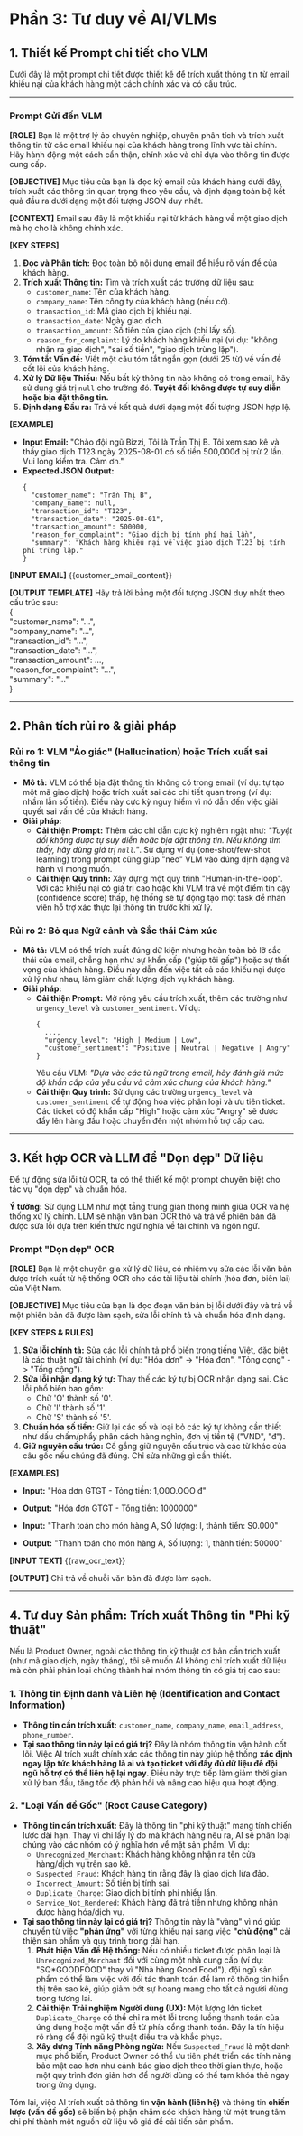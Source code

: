 # Phần 3: Tư duy về AI/VLMs

## 1. Thiết kế Prompt chi tiết cho VLM

Dưới đây là một prompt chi tiết được thiết kế để trích xuất thông tin từ email khiếu nại của khách hàng một cách chính xác và có cấu trúc.

---

### **Prompt Gửi đến VLM**

**[ROLE]**
Bạn là một trợ lý ảo chuyên nghiệp, chuyên phân tích và trích xuất thông tin từ các email khiếu nại của khách hàng trong lĩnh vực tài chính. Hãy hành động một cách cẩn thận, chính xác và chỉ dựa vào thông tin được cung cấp.

**[OBJECTIVE]**
Mục tiêu của bạn là đọc kỹ email của khách hàng dưới đây, trích xuất các thông tin quan trọng theo yêu cầu, và định dạng toàn bộ kết quả đầu ra dưới dạng một đối tượng JSON duy nhất.

**[CONTEXT]**
Email sau đây là một khiếu nại từ khách hàng về một giao dịch mà họ cho là không chính xác.

**[KEY STEPS]**
1.  **Đọc và Phân tích:** Đọc toàn bộ nội dung email để hiểu rõ vấn đề của khách hàng.
2.  **Trích xuất Thông tin:** Tìm và trích xuất các trường dữ liệu sau:
    *   `customer_name`: Tên của khách hàng.
    *   `company_name`: Tên công ty của khách hàng (nếu có).
    *   `transaction_id`: Mã giao dịch bị khiếu nại.
    *   `transaction_date`: Ngày giao dịch.
    *   `transaction_amount`: Số tiền của giao dịch (chỉ lấy số).
    *   `reason_for_complaint`: Lý do khách hàng khiếu nại (ví dụ: "không nhận ra giao dịch", "sai số tiền", "giao dịch trùng lặp").
3.  **Tóm tắt Vấn đề:** Viết một câu tóm tắt ngắn gọn (dưới 25 từ) về vấn đề cốt lõi của khách hàng.
4.  **Xử lý Dữ liệu Thiếu:** Nếu bất kỳ thông tin nào không có trong email, hãy sử dụng giá trị `null` cho trường đó. **Tuyệt đối không được tự suy diễn hoặc bịa đặt thông tin.**
5.  **Định dạng Đầu ra:** Trả về kết quả dưới dạng một đối tượng JSON hợp lệ.

**[EXAMPLE]**
*   **Input Email:** "Chào đội ngũ Bizzi, Tôi là Trần Thị B. Tôi xem sao kê và thấy giao dịch T123 ngày 2025-08-01 có số tiền 500,000đ bị trừ 2 lần. Vui lòng kiểm tra. Cảm ơn."
*   **Expected JSON Output:**
    ```
    {
      "customer_name": "Trần Thị B",
      "company_name": null,
      "transaction_id": "T123",
      "transaction_date": "2025-08-01",
      "transaction_amount": 500000,
      "reason_for_complaint": "Giao dịch bị tính phí hai lần",
      "summary": "Khách hàng khiếu nại về việc giao dịch T123 bị tính phí trùng lặp."
    }
    ```

**[INPUT EMAIL]**
{{customer_email_content}}


**[OUTPUT TEMPLATE]**
Hãy trả lời bằng một đối tượng JSON duy nhất theo cấu trúc sau:  
{  
    "customer_name": "...",  
    "company_name": "...",  
    "transaction_id": "...",  
    "transaction_date": "...",  
    "transaction_amount": ...,  
    "reason_for_complaint": "...",  
    "summary": "..."  
}  


---

## 2. Phân tích rủi ro & giải pháp

### Rủi ro 1: VLM "Ảo giác" (Hallucination) hoặc Trích xuất sai thông tin

*   **Mô tả:** VLM có thể bịa đặt thông tin không có trong email (ví dụ: tự tạo một mã giao dịch) hoặc trích xuất sai các chi tiết quan trọng (ví dụ: nhầm lẫn số tiền). Điều này cực kỳ nguy hiểm vì nó dẫn đến việc giải quyết sai vấn đề của khách hàng.
*   **Giải pháp:**
    *   **Cải thiện Prompt:** Thêm các chỉ dẫn cực kỳ nghiêm ngặt như: *"Tuyệt đối không được tự suy diễn hoặc bịa đặt thông tin. Nếu không tìm thấy, hãy dùng giá trị `null`."*. Sử dụng ví dụ (one-shot/few-shot learning) trong prompt cũng giúp "neo" VLM vào đúng định dạng và hành vi mong muốn.
    *   **Cải thiện Quy trình:** Xây dựng một quy trình "Human-in-the-loop". Với các khiếu nại có giá trị cao hoặc khi VLM trả về một điểm tin cậy (confidence score) thấp, hệ thống sẽ tự động tạo một task để nhân viên hỗ trợ xác thực lại thông tin trước khi xử lý.

### Rủi ro 2: Bỏ qua Ngữ cảnh và Sắc thái Cảm xúc

*   **Mô tả:** VLM có thể trích xuất đúng dữ kiện nhưng hoàn toàn bỏ lỡ sắc thái của email, chẳng hạn như sự khẩn cấp ("giúp tôi gấp") hoặc sự thất vọng của khách hàng. Điều này dẫn đến việc tất cả các khiếu nại được xử lý như nhau, làm giảm chất lượng dịch vụ khách hàng.
*   **Giải pháp:**
    *   **Cải thiện Prompt:** Mở rộng yêu cầu trích xuất, thêm các trường như `urgency_level` và `customer_sentiment`. Ví dụ:
        ```
        {
          ...,
          "urgency_level": "High | Medium | Low",
          "customer_sentiment": "Positive | Neutral | Negative | Angry"
        }
        ```
        Yêu cầu VLM: *"Dựa vào các từ ngữ trong email, hãy đánh giá mức độ khẩn cấp của yêu cầu và cảm xúc chung của khách hàng."*
    *   **Cải thiện Quy trình:** Sử dụng các trường `urgency_level` và `customer_sentiment` để tự động hóa việc phân loại và ưu tiên ticket. Các ticket có độ khẩn cấp "High" hoặc cảm xúc "Angry" sẽ được đẩy lên hàng đầu hoặc chuyển đến một nhóm hỗ trợ cấp cao.

---

## 3. Kết hợp OCR và LLM để "Dọn dẹp" Dữ liệu

Để tự động sửa lỗi từ OCR, ta có thể thiết kế một prompt chuyên biệt cho tác vụ "dọn dẹp" và chuẩn hóa.

**Ý tưởng:** Sử dụng LLM như một tầng trung gian thông minh giữa OCR và hệ thống xử lý chính. LLM sẽ nhận văn bản OCR thô và trả về phiên bản đã được sửa lỗi dựa trên kiến thức ngữ nghĩa về tài chính và ngôn ngữ.

### **Prompt "Dọn dẹp" OCR**

**[ROLE]**
Bạn là một chuyên gia xử lý dữ liệu, có nhiệm vụ sửa các lỗi văn bản được trích xuất từ hệ thống OCR cho các tài liệu tài chính (hóa đơn, biên lai) của Việt Nam.

**[OBJECTIVE]**
Mục tiêu của bạn là đọc đoạn văn bản bị lỗi dưới đây và trả về một phiên bản đã được làm sạch, sửa lỗi chính tả và chuẩn hóa định dạng.

**[KEY STEPS & RULES]**
1.  **Sửa lỗi chính tả:** Sửa các lỗi chính tả phổ biến trong tiếng Việt, đặc biệt là các thuật ngữ tài chính (ví dụ: "Hóa dơn" -> "Hóa đơn", "Tỏng cọng" -> "Tổng cộng").
2.  **Sửa lỗi nhận dạng ký tự:** Thay thế các ký tự bị OCR nhận dạng sai. Các lỗi phổ biến bao gồm:
    *   Chữ 'O' thành số '0'.
    *   Chữ 'l' thành số '1'.
    *   Chữ 'S' thành số '5'.
3.  **Chuẩn hóa số tiền:** Giữ lại các số và loại bỏ các ký tự không cần thiết như dấu chấm/phẩy phân cách hàng nghìn, đơn vị tiền tệ ("VND", "đ").
4.  **Giữ nguyên cấu trúc:** Cố gắng giữ nguyên cấu trúc và các từ khác của câu gốc nếu chúng đã đúng. Chỉ sửa những gì cần thiết.

**[EXAMPLES]**
*   **Input:** "Hóa dơn GTGT - Tỏng tiền: 1,O0O.OOO đ"
*   **Output:** "Hóa đơn GTGT - Tổng tiền: 1000000"

*   **Input:** "Thanh toán cho món hàng A, SỐ lượng: l, thành tiển: S0.000"
*   **Output:** "Thanh toán cho món hàng A, Số lượng: 1, thành tiền: 50000"

**[INPUT TEXT]**
{{raw_ocr_text}}


**[OUTPUT]**
Chỉ trả về chuỗi văn bản đã được làm sạch.

---

## 4. Tư duy Sản phẩm: Trích xuất Thông tin "Phi kỹ thuật"

Nếu là Product Owner, ngoài các thông tin kỹ thuật cơ bản cần trích xuất (như mã giao dịch, ngày tháng), tôi sẽ muốn AI không chỉ trích xuất dữ liệu mà còn phải phân loại chúng thành hai nhóm thông tin có giá trị cao sau:

### 1. Thông tin Định danh và Liên hệ (Identification and Contact Information)
*   **Thông tin cần trích xuất:** `customer_name`, `company_name`, `email_address`, `phone_number`.
*   **Tại sao thông tin này lại có giá trị?** Đây là nhóm thông tin vận hành cốt lõi. Việc AI trích xuất chính xác các thông tin này giúp hệ thống **xác định ngay lập tức khách hàng là ai và tạo ticket với đầy đủ dữ liệu để đội ngũ hỗ trợ có thể liên hệ lại ngay**. Điều này trực tiếp làm giảm thời gian xử lý ban đầu, tăng tốc độ phản hồi và nâng cao hiệu quả hoạt động.

### 2. "Loại Vấn đề Gốc" (Root Cause Category)
*   **Thông tin cần trích xuất:** Đây là thông tin "phi kỹ thuật" mang tính chiến lược dài hạn. Thay vì chỉ lấy lý do mà khách hàng nêu ra, AI sẽ phân loại chúng vào các nhóm có ý nghĩa hơn về mặt sản phẩm. Ví dụ:
    *   `Unrecognized_Merchant`: Khách hàng không nhận ra tên cửa hàng/dịch vụ trên sao kê.
    *   `Suspected_Fraud`: Khách hàng tin rằng đây là giao dịch lừa đảo.
    *   `Incorrect_Amount`: Số tiền bị tính sai.
    *   `Duplicate_Charge`: Giao dịch bị tính phí nhiều lần.
    *   `Service_Not_Rendered`: Khách hàng đã trả tiền nhưng không nhận được hàng hóa/dịch vụ.
*   **Tại sao thông tin này lại có giá trị?** Thông tin này là "vàng" vì nó giúp chuyển từ việc **"phản ứng"** với từng khiếu nại sang việc **"chủ động"** cải thiện sản phẩm và quy trình trong dài hạn.
    1.  **Phát hiện Vấn đề Hệ thống:** Nếu có nhiều ticket được phân loại là `Unrecognized_Merchant` đối với cùng một nhà cung cấp (ví dụ: "SQ*GOODFOOD" thay vì "Nhà hàng Good Food"), đội ngũ sản phẩm có thể làm việc với đối tác thanh toán để làm rõ thông tin hiển thị trên sao kê, giúp giảm bớt sự hoang mang cho tất cả người dùng trong tương lai.
    2.  **Cải thiện Trải nghiệm Người dùng (UX):** Một lượng lớn ticket `Duplicate_Charge` có thể chỉ ra một lỗi trong luồng thanh toán của ứng dụng hoặc một vấn đề từ phía cổng thanh toán. Đây là tín hiệu rõ ràng để đội ngũ kỹ thuật điều tra và khắc phục.
    3.  **Xây dựng Tính năng Phòng ngừa:** Nếu `Suspected_Fraud` là một danh mục phổ biến, Product Owner có thể ưu tiên phát triển các tính năng bảo mật cao hơn như cảnh báo giao dịch theo thời gian thực, hoặc một quy trình đơn giản hơn để người dùng có thể tạm khóa thẻ ngay trong ứng dụng.

Tóm lại, việc AI trích xuất cả thông tin **vận hành (liên hệ)** và thông tin **chiến lược (vấn đề gốc)** sẽ biến bộ phận chăm sóc khách hàng từ một trung tâm chi phí thành một nguồn dữ liệu vô giá để cải tiến sản phẩm.